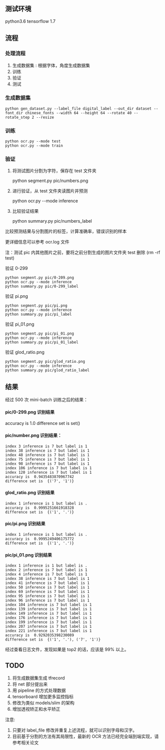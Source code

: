 

## 测试环境

python3.6
tensorflow 1.7


## 流程

### 处理流程

1. 生成数据集 : 根据字体，角度生成数据集
2. 训练
3. 验证
4. 测试

### 生成数据集

    python gen_dataset.py --label_file digital_label --out_dir dataset --font_dir chinese_fonts --width 64 --height 64 --rotate 40 --rotate_step 2 --resize

### 训练

    python ocr.py --mode test
    python ocr.py --mode train


### 验证

1. 将测试图片分割为字符，保存在  test 文件夹

    python segment.py pic/numbers.png

2. 进行验证，从 test 文件夹读图片并预测

    python ocr.py --mode inference

3. 比较验证结果

    python summary.py pic/numbers_label

比较预测结果与分割图片的标签，计算准确率，错误识别的样本

更详细信息可以参考 ocr.log 文件

注：测试 pic 内其他图片之前，要将之前分割生成的图片文件夹 test 删除 (rm -rf test)


验证 0-299

    python segment.py pic/0-209.png
    python ocr.py --mode inference
    python summary.py pic/0-299_label

验证 pi.png

    python segment.py pic/pi.png
    python ocr.py --mode inference
    python summary.py pic/pi_label

验证 pi_01.png

    python segment.py pic/pi_01.png
    python ocr.py --mode inference
    python summary.py pic/pi_01_label

验证 glod_ratio.png

    python segment.py pic/glod_ratio.png
    python ocr.py --mode inference
    python summary.py pic/glod_ratio_label

## 结果

经过 500 次 mini-batch 训练之后的结果：

#### pic/0-299.png 识别结果

accuracy is  1.0
difference set is  set()

#### pic/number.png 识别结果：

    index 3 inference is 7 but label is 1
    index 38 inference is 7 but label is 1
    index 48 inference is 7 but label is 1
    index 75 inference is 7 but label is 1
    index 98 inference is 7 but label is 1
    index 106 inference is 7 but label is 1
    index 120 inference is 7 but label is 1
    accuracy is  0.9435483870967742
    difference set is  {('7', '1')}

#### glod_ratio.png 识别结果

    index 1 inference is 1 but label is .
    accuracy is  0.9995251661918328
    difference set is  {('1', '.')}


#### pic/pi.png 识别结果

    index 1 inference is 1 but label is .
    accuracy is  0.9995249406175772
    difference set is  {('1', '.')}

#### pic/pi_01.png 识别结果

    index 1 inference is 1 but label is .
    index 2 inference is 7 but label is 1
    index 4 inference is 7 but label is 1
    index 38 inference is 7 but label is 1
    index 41 inference is 7 but label is 1
    index 50 inference is 7 but label is 1
    index 69 inference is 7 but label is 1
    index 95 inference is 7 but label is 1
    index 96 inference is 7 but label is 1
    index 104 inference is 7 but label is 1
    index 139 inference is 7 but label is 1
    index 149 inference is 7 but label is 1
    index 176 inference is 7 but label is 1
    index 199 inference is 7 but label is 1
    index 207 inference is 7 but label is 1
    index 221 inference is 7 but label is 1
    accuracy is  0.9292035398230089
    difference set is  {('1', '.'), ('7', '1')}

经过查看日志文件，发现如果是 top2 的话，应该是 99% 以上。


## TODO

1. 将生成数据集生成 tfrecord
2. 将 net 部分提出来
3. 用 pipeline 的方式处理数据
4. tensorboard 增加更多监控指标
5. 修改为类似 models/slim 的架构
6. 增加透视矫正和水平矫正

注意:

1. 只要对 label_file 修改并重复上述流程，就可以识别字母和汉字。
2. 目前基于分割的方法有其局限性，最新的 OCR 方法已经完全端到端实现，请参考相关论文



